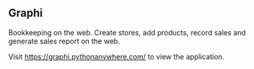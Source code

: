 ## Graphi

Bookkeeping on the web. Create stores, add products, record sales and generate sales report on the web.

Visit https://graphi.pythonanywhere.com/ to view the application.